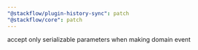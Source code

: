 ```yaml
---
"@stackflow/plugin-history-sync": patch
"@stackflow/core": patch
---
```


accept only serializable parameters when making domain event
